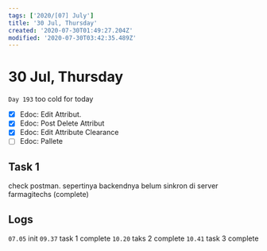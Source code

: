 ```yaml
---
tags: ['2020/[07] July']
title: '30 Jul, Thursday'
created: '2020-07-30T01:49:27.204Z'
modified: '2020-07-30T03:42:35.489Z'
---
```


# 30 Jul, Thursday

`Day 193` too cold for today

- [x] Edoc: Edit Attribut.
- [x] Edoc: Post Delete Attribut
- [x] Edoc: Edit Attribute Clearance
- [ ] Edoc: Pallete

## Task 1
check postman. sepertinya backendnya belum sinkron di server farmagitechs (complete)

## Logs
`07.05` init
`09.37` task 1 complete
`10.20` taks 2 complete
`10.41` task 3 complete
